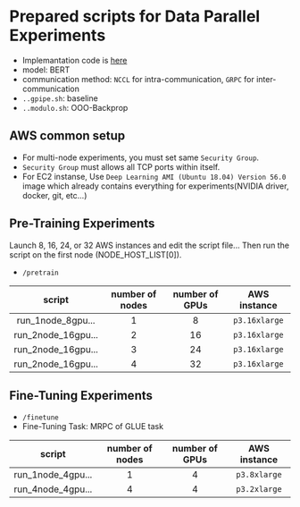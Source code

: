# Prepared scripts for Data Parallel Experiments

- Implemantation code is [here](../../expr/pipe_par)
- model: BERT
- communication method: `NCCL` for intra-communication, `GRPC` for inter-communication
- `..gpipe.sh`: baseline
- `..modulo.sh`: OOO-Backprop

## AWS common setup
- For multi-node experiments, you must set same `Security Group`.
- `Security Group` must allows all TCP ports within itself.
- For EC2 instanse, Use `Deep Learning AMI (Ubuntu 18.04) Version 56.0` image which already contains everything for experiments(NVIDIA driver, docker, git, etc...)

## Pre-Training Experiments

Launch 8, 16, 24, or 32 AWS instances and edit the script file... Then run the script on the first node (NODE_HOST_LIST[0]).

- `/pretrain`

| script | number of nodes | number of GPUs | AWS instance |
|:---:|:---:|:---:|:---:|
| run_1node_8gpu... | 1 | 8 | `p3.16xlarge` |
| run_2node_16gpu... | 2 | 16 | `p3.16xlarge` |
| run_2node_16gpu... | 3 | 24 | `p3.16xlarge` |
| run_2node_16gpu... | 4 | 32 | `p3.16xlarge` |



## Fine-Tuning Experiments

- `/finetune`
- Fine-Tuning Task: MRPC of GLUE task

| script | number of nodes | number of GPUs | AWS instance |
|:---:|:---:|:---:|:---:|
| run_1node_4gpu... | 1 | 4 | `p3.8xlarge` |
| run_4node_4gpu... | 4 | 4 | `p3.2xlarge` |
